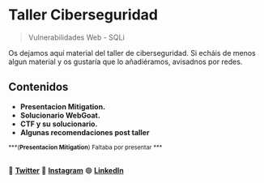 # Taller Ciberseguridad
> Vulnerabilidades Web - SQLi

Os dejamos aquí material del taller de ciberseguridad. Si echáis de menos algun material y os gustaría que lo añadiéramos, avisadnos por redes.

## Contenidos
- **Presentacion Mitigation.** 
- **Solucionario WebGoat.**
- **CTF y su solucionario.**
- **Algunas recomendaciones post taller**

<sub>***(**Presentacion Mitigation**) Faltaba por presentar ***
##
:link: [**Twitter**](https://twitter.com/DSC_Valencia?s=20)
:blue_heart: [**Instagram**](https://instagram.com/gdsc_valencia?igshid=ZDdkNTZiNTM=)
:green_circle: [**LinkedIn**](https://www.linkedin.com/company/gdsc-valencia/)
